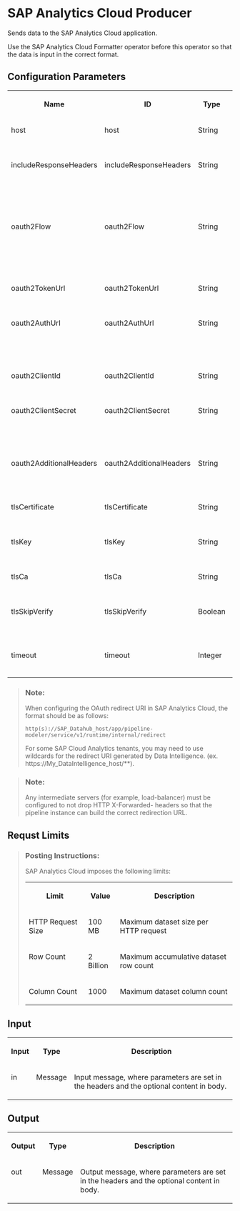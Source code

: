 <!-- loioe4d7cf660a554e538ccdd920ad514708 -->

# SAP Analytics Cloud Producer

Sends data to the SAP Analytics Cloud application.



Use the SAP Analytics Cloud Formatter operator before this operator so that the data is input in the correct format.



## Configuration Parameters


<table>
<tr>
<th valign="top">

Name

</th>
<th valign="top">

ID

</th>
<th valign="top">

Type

</th>
<th valign="top">

Description

</th>
</tr>
<tr>
<td valign="top">

host

</td>
<td valign="top">

host

</td>
<td valign="top">

String

</td>
<td valign="top">

Optional. The service's host optionally including the port

</td>
</tr>
<tr>
<td valign="top">

includeResponseHeaders

</td>
<td valign="top">

includeResponseHeaders

</td>
<td valign="top">

String

</td>
<td valign="top">

Optional. A list of response header names that should be included in the output message. Overridden by header openapi.include\\\_response\\\_headers.

</td>
</tr>
<tr>
<td valign="top">

oauth2Flow

</td>
<td valign="top">

oauth2Flow

</td>
<td valign="top">

String

</td>
<td valign="top">

Required. The flow used by "oauth2" security scheme. Currently the only possible value for this option is “accessCode”, which corresponds to “authorization code" grant type.

</td>
</tr>
<tr>
<td valign="top">

oauth2TokenUrl

</td>
<td valign="top">

oauth2TokenUrl

</td>
<td valign="top">

String

</td>
<td valign="top">

Required. The token URL used by "oauth2" security scheme.

</td>
</tr>
<tr>
<td valign="top">

oauth2AuthUrl

</td>
<td valign="top">

oauth2AuthUrl

</td>
<td valign="top">

String

</td>
<td valign="top">

Required. The authorization URL used by “oauth2” security scheme when the flow is set to “accessCode”.

</td>
</tr>
<tr>
<td valign="top">

oauth2ClientId

</td>
<td valign="top">

oauth2ClientId

</td>
<td valign="top">

String

</td>
<td valign="top">

Required. The client ID used by "oauth2" security scheme.

</td>
</tr>
<tr>
<td valign="top">

oauth2ClientSecret

</td>
<td valign="top">

oauth2ClientSecret

</td>
<td valign="top">

String

</td>
<td valign="top">

Required. The client secret used by "oauth2" security scheme. If no secret is configured for this OAuth client, leave the option empty.

</td>
</tr>
<tr>
<td valign="top">

oauth2AdditionalHeaders

</td>
<td valign="top">

oauth2AdditionalHeaders

</td>
<td valign="top">

String

</td>
<td valign="top">

Optional. Headers added in a token request, given as \\\{"header1": "value", ...\\\}.

</td>
</tr>
<tr>
<td valign="top">

tlsCertificate

</td>
<td valign="top">

tlsCertificate

</td>
<td valign="top">

String

</td>
<td valign="top">

Optional. The file path to the TLS certificate file.

</td>
</tr>
<tr>
<td valign="top">

tlsKey

</td>
<td valign="top">

tlsKey

</td>
<td valign="top">

String

</td>
<td valign="top">

Optional. The file path to the TLS private key file.

</td>
</tr>
<tr>
<td valign="top">

tlsCa

</td>
<td valign="top">

tlsCa

</td>
<td valign="top">

String

</td>
<td valign="top">

Optional. The file path to the TLS certificate authority file.

</td>
</tr>
<tr>
<td valign="top">

tlsSkipVerify

</td>
<td valign="top">

tlsSkipVerify

</td>
<td valign="top">

Boolean

</td>
<td valign="top">

Required. When set to *True*, the client does not verify the server's certificate chain nor the host name.

</td>
</tr>
<tr>
<td valign="top">

timeout

</td>
<td valign="top">

timeout

</td>
<td valign="top">

Integer

</td>
<td valign="top">

Required. The timeout value in milliseconds to wait for a response.

</td>
</tr>
</table>

> ### Note:  
> When configuring the OAuth redirect URI in SAP Analytics Cloud, the format should be as follows:
> 
> ```
> http(s)://SAP_Datahub_host/app/pipeline-modeler/service/v1/runtime/internal/redirect
> ```
> 
> For some SAP Cloud Analytics tenants, you may need to use wildcards for the redirect URI generated by Data Intelligence. \(ex. https://My\_DataIntelligence\_host/\*\*\).

> ### Note:  
> Any intermediate servers \(for example, load-balancer\) must be configured to not drop HTTP X-Forwarded- headers so that the pipeline instance can build the correct redirection URL.



<a name="loioe4d7cf660a554e538ccdd920ad514708__section_r53_lzz_fjb"/>

## Requst Limits

> ### Posting Instructions:  
> SAP Analytics Cloud imposes the following limits:
> 
> 
> <table>
> <tr>
> <th valign="top">
> 
> Limit
> 
> </th>
> <th valign="top">
> 
> Value
> 
> </th>
> <th valign="top">
> 
> Description
> 
> </th>
> </tr>
> <tr>
> <td valign="top">
> 
> HTTP Request Size
> 
> </td>
> <td valign="top">
> 
> 100 MB
> 
> </td>
> <td valign="top">
> 
> Maximum dataset size per HTTP request
> 
> </td>
> </tr>
> <tr>
> <td valign="top">
> 
> Row Count
> 
> </td>
> <td valign="top">
> 
> 2 Billion
> 
> </td>
> <td valign="top">
> 
> Maximum accumulative dataset row count
> 
> </td>
> </tr>
> <tr>
> <td valign="top">
> 
> Column Count
> 
> </td>
> <td valign="top">
> 
> 1000
> 
> </td>
> <td valign="top">
> 
> Maximum dataset column count
> 
> </td>
> </tr>
> </table>



<a name="loioe4d7cf660a554e538ccdd920ad514708__section_ndj_np3_zhb"/>

## Input


<table>
<tr>
<th valign="top">

Input

</th>
<th valign="top">

Type

</th>
<th valign="top">

Description

</th>
</tr>
<tr>
<td valign="top">

in

</td>
<td valign="top">

Message

</td>
<td valign="top">

Input message, where parameters are set in the headers and the optional content in body.

</td>
</tr>
</table>



<a name="loioe4d7cf660a554e538ccdd920ad514708__section_uhs_tp3_zhb"/>

## Output


<table>
<tr>
<th valign="top">

Output

</th>
<th valign="top">

Type

</th>
<th valign="top">

Description

</th>
</tr>
<tr>
<td valign="top">

out

</td>
<td valign="top">

Message

</td>
<td valign="top">

Output message, where parameters are set in the headers and the optional content in body.

</td>
</tr>
</table>

